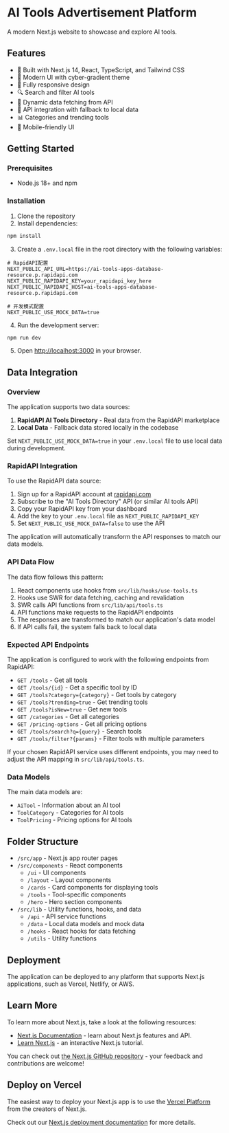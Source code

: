 # AI Tools Advertisement Platform

A modern Next.js website to showcase and explore AI tools.

## Features

- 🚀 Built with Next.js 14, React, TypeScript, and Tailwind CSS
- 🎨 Modern UI with cyber-gradient theme
- 📱 Fully responsive design
- 🔍 Search and filter AI tools
- 🔄 Dynamic data fetching from API
- 🔐 API integration with fallback to local data
- 📊 Categories and trending tools
- 📱 Mobile-friendly UI

## Getting Started

### Prerequisites

- Node.js 18+ and npm

### Installation

1. Clone the repository
2. Install dependencies:

```bash
npm install
```

3. Create a `.env.local` file in the root directory with the following variables:

```
# RapidAPI配置
NEXT_PUBLIC_API_URL=https://ai-tools-apps-database-resource.p.rapidapi.com
NEXT_PUBLIC_RAPIDAPI_KEY=your_rapidapi_key_here
NEXT_PUBLIC_RAPIDAPI_HOST=ai-tools-apps-database-resource.p.rapidapi.com

# 开发模式配置
NEXT_PUBLIC_USE_MOCK_DATA=true
```

4. Run the development server:

```bash
npm run dev
```

5. Open [http://localhost:3000](http://localhost:3000) in your browser.

## Data Integration

### Overview

The application supports two data sources:

1. **RapidAPI AI Tools Directory** - Real data from the RapidAPI marketplace
2. **Local Data** - Fallback data stored locally in the codebase

Set `NEXT_PUBLIC_USE_MOCK_DATA=true` in your `.env.local` file to use local data during development.

### RapidAPI Integration

To use the RapidAPI data source:

1. Sign up for a RapidAPI account at [rapidapi.com](https://rapidapi.com/)
2. Subscribe to the "AI Tools Directory" API (or similar AI tools API)
3. Copy your RapidAPI key from your dashboard
4. Add the key to your `.env.local` file as `NEXT_PUBLIC_RAPIDAPI_KEY`
5. Set `NEXT_PUBLIC_USE_MOCK_DATA=false` to use the API

The application will automatically transform the API responses to match our data models.

### API Data Flow

The data flow follows this pattern:

1. React components use hooks from `src/lib/hooks/use-tools.ts`
2. Hooks use SWR for data fetching, caching and revalidation
3. SWR calls API functions from `src/lib/api/tools.ts`
4. API functions make requests to the RapidAPI endpoints 
5. The responses are transformed to match our application's data model
6. If API calls fail, the system falls back to local data

### Expected API Endpoints

The application is configured to work with the following endpoints from RapidAPI:

- `GET /tools` - Get all tools
- `GET /tools/{id}` - Get a specific tool by ID
- `GET /tools?category={category}` - Get tools by category
- `GET /tools?trending=true` - Get trending tools
- `GET /tools?isNew=true` - Get new tools
- `GET /categories` - Get all categories
- `GET /pricing-options` - Get all pricing options
- `GET /tools/search?q={query}` - Search tools
- `GET /tools/filter?{params}` - Filter tools with multiple parameters

If your chosen RapidAPI service uses different endpoints, you may need to adjust the API mapping in `src/lib/api/tools.ts`.

### Data Models

The main data models are:

- `AiTool` - Information about an AI tool
- `ToolCategory` - Categories for AI tools
- `ToolPricing` - Pricing options for AI tools

## Folder Structure

- `/src/app` - Next.js app router pages
- `/src/components` - React components
  - `/ui` - UI components
  - `/layout` - Layout components
  - `/cards` - Card components for displaying tools
  - `/tools` - Tool-specific components
  - `/hero` - Hero section components
- `/src/lib` - Utility functions, hooks, and data
  - `/api` - API service functions
  - `/data` - Local data models and mock data
  - `/hooks` - React hooks for data fetching
  - `/utils` - Utility functions

## Deployment

The application can be deployed to any platform that supports Next.js applications, such as Vercel, Netlify, or AWS.

## Learn More

To learn more about Next.js, take a look at the following resources:

- [Next.js Documentation](https://nextjs.org/docs) - learn about Next.js features and API.
- [Learn Next.js](https://nextjs.org/learn) - an interactive Next.js tutorial.

You can check out [the Next.js GitHub repository](https://github.com/vercel/next.js) - your feedback and contributions are welcome!

## Deploy on Vercel

The easiest way to deploy your Next.js app is to use the [Vercel Platform](https://vercel.com/new?utm_medium=default-template&filter=next.js&utm_source=create-next-app&utm_campaign=create-next-app-readme) from the creators of Next.js.

Check out our [Next.js deployment documentation](https://nextjs.org/docs/app/building-your-application/deploying) for more details.
